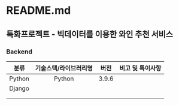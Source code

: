 # README.md



## 특화프로젝트 - 빅데이터를 이용한 와인 추천 서비스



### Backend 

|  분류  | 기술스택/라이브러리명 | 버전  | 비고 및 특이사항 |
| :----: | :-------------------: | :---: | :--------------: |
| Python |        Python         | 3.9.6 |                  |
| Django |                       |       |                  |
|        |                       |       |                  |
|        |                       |       |                  |
